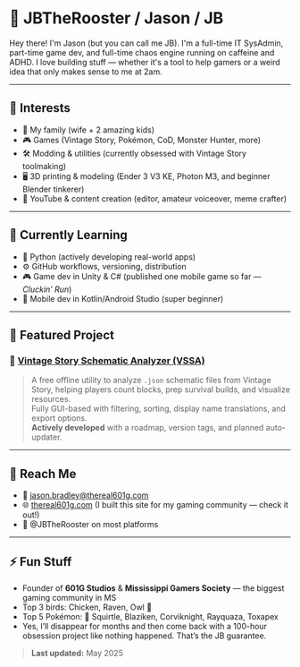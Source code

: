 # 🐓 JBTheRooster / Jason / JB

Hey there! I'm Jason (but you can call me JB). I'm a full-time IT SysAdmin, part-time game dev, and full-time chaos engine running on caffeine and ADHD. I love building stuff — whether it's a tool to help gamers or a weird idea that only makes sense to me at 2am.

---

## 👀 Interests

- 🧡 My family (wife + 2 amazing kids)
- 🎮 Games (Vintage Story, Pokémon, CoD, Monster Hunter, more)
- 🛠️ Modding & utilities (currently obsessed with Vintage Story toolmaking)
- 🖥️ 3D printing & modeling (Ender 3 V3 KE, Photon M3, and beginner Blender tinkerer)
- 🎥 YouTube & content creation (editor, amateur voiceover, meme crafter)

---

## 🌱 Currently Learning

- 🐍 Python (actively developing real-world apps)
- ⚙️ GitHub workflows, versioning, distribution
- 🎮 Game dev in Unity & C# (published one mobile game so far — *Cluckin’ Run*)
- 📱 Mobile dev in Kotlin/Android Studio (super beginner)

---

## 🚀 Featured Project

### 🧱 [Vintage Story Schematic Analyzer (VSSA)](https://github.com/JBTheRooster/vs-schematic-analyzer)

> A free offline utility to analyze `.json` schematic files from Vintage Story, helping players count blocks, prep survival builds, and visualize resources.  
> Fully GUI-based with filtering, sorting, display name translations, and export options.  
> **Actively developed** with a roadmap, version tags, and planned auto-updater.

---

## 💬 Reach Me

- 📧 jason.bradley@thereal601g.com  
- 🌐 [thereal601g.com](https://thereal601g.com) (I built this site for my gaming community — check it out!)  
- 🐓 @JBTheRooster on most platforms  

---

## ⚡ Fun Stuff

- Founder of **601G Studios** & **Mississippi Gamers Society** — the biggest gaming community in MS
- Top 3 birds: Chicken, Raven, Owl 🐔
- Top 5 Pokémon: 🥇 Squirtle, Blaziken, Corviknight, Rayquaza, Toxapex
- Yes, I’ll disappear for months and then come back with a 100-hour obsession project like nothing happened. That’s the JB guarantee.

> **Last updated:** May 2025  
